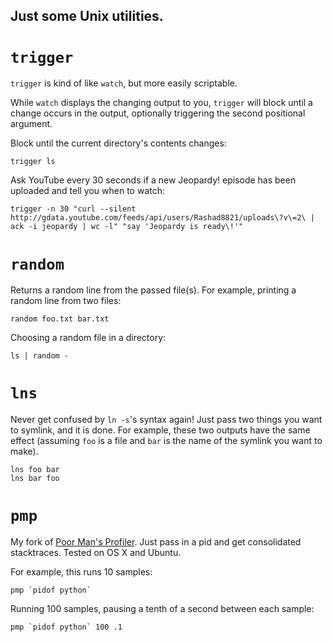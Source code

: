 ## Just some Unix utilities.

# `trigger`

`trigger` is kind of like `watch`, but more easily scriptable.

While `watch` displays the changing output to you, `trigger` will block until a
change occurs in the output, optionally triggering the second positional
argument.

Block until the current directory's contents changes:

    trigger ls

Ask YouTube every 30 seconds if a new Jeopardy! episode has been uploaded and
tell you when to watch:

    trigger -n 30 "curl --silent http://gdata.youtube.com/feeds/api/users/Rashad8821/uploads\?v\=2\ | ack -i jeopardy | wc -l" "say 'Jeopardy is ready\!'"

# `random`

Returns a random line from the passed file(s). For example, printing a random line from two files:

    random foo.txt bar.txt

Choosing a random file in a directory:

    ls | random -

# `lns`

Never get confused by `ln -s`'s syntax again! Just pass two things you want to
symlink, and it is done. For example, these two outputs have the same effect
(assuming `foo` is a file and `bar` is the name of the symlink you want to
make).

    lns foo bar
    lns bar foo

# `pmp`

My fork of [Poor Man's Profiler](http://poormansprofiler.org). Just pass in a
pid and get consolidated stacktraces. Tested on OS X and Ubuntu.

For example, this runs 10 samples:

    pmp `pidof python`

Running 100 samples, pausing a tenth of a second between each sample:

    pmp `pidof python` 100 .1
